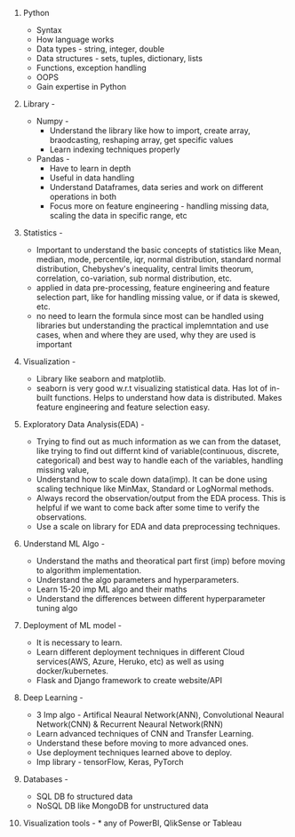 1. Python
    * Syntax
    * How language works
    * Data types - string, integer, double
    * Data structures - sets, tuples, dictionary, lists
    * Functions, exception handling
    * OOPS
    * Gain expertise in Python
    
2. Library - 
    * Numpy - 
        * Understand the library like how to import, create array, braodcasting, reshaping array, get specific values
        * Learn indexing techniques properly
    * Pandas - 
        * Have to learn in depth
        * Useful in data handling
        * Understand Dataframes, data series and work on different operations in both
        * Focus more on feature engineering - handling missing data, scaling the data in specific range, etc

3. Statistics - 
    * Important to understand the basic concepts of statistics like Mean, median, mode, percentile, iqr, normal distribution, standard  normal distribution, Chebyshev's inequality, central limits theorum, correlation, co-variation, sub normal distribution, etc.
    * applied in data pre-processing, feature engineering and feature selection part, like for handling missing value, or if data is skewed, etc.
    * no need to learn the formula since most can be handled using libraries but understanding the practical implemntation and use cases, when and where they are used, why they are used is important
    
4.  Visualization - 
    * Library like seaborn and matplotlib.
    * seaborn is very good w.r.t visualizing statistical data. Has lot of in-built functions. Helps to understand how data is distributed. Makes feature engineering and feature selection easy.
    
5. Exploratory Data Analysis(EDA) - 
    *  Trying to find out as much information as we can from the dataset, like trying to find out differnt kind of variable(continuous, discrete, categorical) and best way to handle each of the variables, handling missing value, 
    * Understand how to scale down data(imp). It can be done using scaling technique like MinMax, Standard or LogNormal methods.
    * Always record the observation/output from the EDA process. This is helpful if we want to come back after some time to verify the observations.
    * Use a scale on library for EDA and data preprocessing techniques.
    
6. Understand ML Algo - 
    * Understand the maths and theoratical part first (imp) before moving to algorithm implementation.
    * Understand the algo parameters and hyperparameters.
    * Learn 15-20 imp ML algo and their maths
    * Understand the differences between different hyperparameter tuning algo

7. Deployment of ML model - 
    * It is necessary to learn. 
    * Learn different deployment techniques in different Cloud services(AWS, Azure, Heruko, etc) as well as using docker/kubernetes.
    * Flask and Django framework to create website/API
    
8. Deep Learning - 
    * 3 Imp algo - Artifical Neaural Network(ANN), Convolutional Neaural Network(CNN) & Recurrent Neaural Network(RNN)
    * Learn advanced techniques of CNN and Transfer Learning.
    * Understand these before moving to more advanced ones.
    * Use deployment techniques learned above to deploy. 
    * Imp library - tensorFlow, Keras, PyTorch
    
9. Databases -
    * SQL DB fo structured data
    * NoSQL DB like MongoDB for unstructured data
    
10.  Visualization tools - 
    * any of PowerBI, QlikSense or Tableau